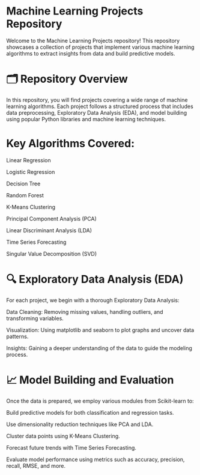 # Machine Learning Projects Repository
Welcome to the Machine Learning Projects repository! This repository showcases a collection of projects that implement various machine learning algorithms to extract insights from data and build predictive models.

# 🗂️ Repository Overview
In this repository, you will find projects covering a wide range of machine learning algorithms. Each project follows a structured process that includes data preprocessing, Exploratory Data Analysis (EDA), and model building using popular Python libraries and machine learning techniques.

# Key Algorithms Covered:
Linear Regression

Logistic Regression

Decision Tree

Random Forest

K-Means Clustering

Principal Component Analysis (PCA)

Linear Discriminant Analysis (LDA)

Time Series Forecasting

Singular Value Decomposition (SVD)

# 🔍 Exploratory Data Analysis (EDA)

For each project, we begin with a thorough Exploratory Data Analysis:

Data Cleaning: Removing missing values, handling outliers, and transforming variables.

Visualization: Using matplotlib and seaborn to plot graphs and uncover data patterns.

Insights: Gaining a deeper understanding of the data to guide the modeling process.

# 📈 Model Building and Evaluation

Once the data is prepared, we employ various modules from Scikit-learn to:

Build predictive models for both classification and regression tasks.

Use dimensionality reduction techniques like PCA and LDA.

Cluster data points using K-Means Clustering.

Forecast future trends with Time Series Forecasting.

Evaluate model performance using metrics such as accuracy, precision, recall, RMSE, and more.
